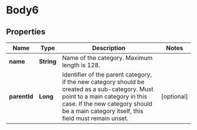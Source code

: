 
# Body6

## Properties
Name | Type | Description | Notes
------------ | ------------- | ------------- | -------------
**name** | **String** | Name of the category. Maximum length is 128. | 
**parentId** | **Long** | Identifier of the parent category, if the new category should be created as a sub-category. Must point to a main category in this case. If the new category should be a main category itself, this field must remain unset. |  [optional]



